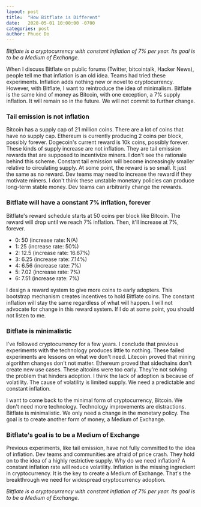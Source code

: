 ```yaml
---
layout: post
title:  "How Bitflate is Different"
date:   2020-05-01 10:00:00 -0700
categories: post
author: Phuoc Do
---
```


*Bitflate is a cryptocurrency with constant inflation of 7% per year. Its goal is to be a Medium of Exchange.*

When I discuss Bitflate on public forums (Twitter, bitcointalk, Hacker News), people tell me that inflation is an old idea. Teams had tried these experiments. Inflation adds nothing new or novel to cryptocurrency. However, with Bitflate, I want to reintroduce the idea of minimalism. Bitflate is the same kind of money as Bitcoin, with one exception, a 7% supply inflation. It will remain so in the future. We will not commit to further change.

### Tail emission is not inflation

Bitcoin has a supply cap of 21 million coins. There are a lot of coins that have no supply cap. Ethereum is currently producing 2 coins per block, possibly forever. Dogecoin's current reward is 10k coins, possibly forever. These kinds of supply increase are not inflation. They are tail emission rewards that are supposed to incentivize miners. I don't see the rationale behind this scheme. Constant tail emission will become increasingly smaller relative to circulating supply. At some point, the reward is so small. It just the same as no reward. Dev teams may need to increase the reward if they motivate miners. I don't think these unstable monetary policies can produce long-term stable money. Dev teams can arbitrarily change the rewards.

### Bitflate will have a constant 7% inflation, forever

Bitflate's reward schedule starts at 50 coins per block like Bitcoin. The reward will drop until we reach 7% inflation. Then, it'll increase at 7%, forever.

- 0: 50 (increase rate: N/A)
- 1: 25 (increase rate: 50%)
- 2: 12.5 (increase rate: 16.67%)
- 3: 6.25 (increase rate: 7.14%)
- 4: 6.56 (increase rate: 7%)
- 5: 7.02 (increase rate: 7%)
- 6: 7.51 (increase rate: 7%)

I design a reward system to give more coins to early adopters. This bootstrap mechanism creates incentives to hold Bitflate coins. The constant inflation will stay the same regardless of what will happen. I will not advocate for change in this reward system. If I do at some point, you should not listen to me.

### Bitflate is minimalistic

I've followed cryptocurrency for a few years. I conclude that previous experiments with the technology produces little to nothing. These failed experiments are lessons on what we don't need. Litecoin proved that mining algorithm changes don't not matter. Ethereum proved that sidechains don't create new use cases. These altcoins were too early. They're not solving the problem that hinders adoption. I think the lack of adoption is because of volatility. The cause of volatility is limited supply. We need a predictable and constant inflation.

I want to come back to the minimal form of cryptocurrency, Bitcoin. We don't need more technology. Technology improvements are distractions. Bitflate is minimalistic. We only need a change in the monetary policy. The goal is to create another form of money, a Medium of Exchange.

### Bitflate's goal is to be a Medium of Exchange

Previous experiments, like tail emission, have not fully committed to the idea of inflation. Dev teams and communities are afraid of price crash. They hold on to the idea of a highly restrictive supply. Why do we need inflation? A constant inflation rate will reduce volatility. Inflation is the missing ingredient in cryptocurrency. It is the key to create a Medium of Exchange. That's the breakthrough we need for widespread cryptocurrency adoption.

*Bitflate is a cryptocurrency with constant inflation of 7% per year. Its goal is to be a Medium of Exchange.*